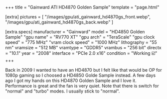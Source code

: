+++
title     = "Gainward ATI HD4870 Golden Sample"
template  = "page.html"

[extra]
pictures  = [
  "/images/gpu/ati_gainward_hd4870gs_front.webp",
  "/images/gpu/ati_gainward_hd4870gs_back.webp"
]

  [extra.specs]
  manufacturer       = "Gainward"
  model              = "HD4850 Golden Sample"
  "gpu name"         = "RV770 XT"
  "gpu arch"         = "TeraScale"
  "gpu clock speed"  = "775 MHz"
  "vram clock speed" = "1000 MHz"
  lithography        = "55 nm"
  vramsize           = "512 MB"
  vramtype           = "GDDR5"
  vrambus            = "256 bit"
  directx            = "10.1"
  year               = "2008"
  interface          = "PCIe 2.0 x16"
  condition          = "Working ☑️"
+++


<div class="block">
  Back in 2009 I wanted to have an HD4870 but I felt like that would be OP for 1080p gaming so I choosed a HD4850 Golde Sample instead.
  A few days ago I got my hands on this HD4870 Golden Sample and I love it. Performance is great and the fan is very quiet.
  Note that there is switch for "normal" and "turbo" modes. I usually stick to "normal".
</div>
